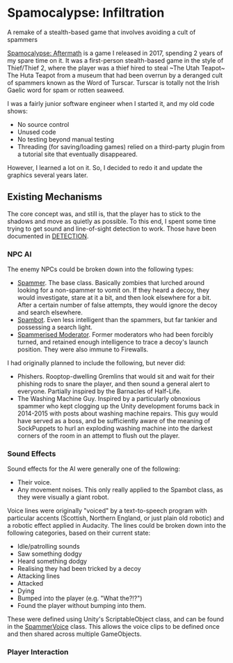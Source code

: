 # Spamocalypse: Infiltration
A remake of a stealth-based game that involves avoiding a cult of spammers

[Spamocalypse: Aftermath](https://gamejolt.com/games/spamocalypse-aftermath/198961) is a game I released in 2017, spending 2 years of my spare time on it. It was a first-person stealth-based game in the style of Thief/Thief 2, where the player was a thief hired to steal ~The Utah Teapot~ The Huta Teapot from a museum that had been overrun by a deranged cult of spammers known as the Word of Turscar. Turscar is totally not the Irish Gaelic word for spam or rotten seaweed.

I was a fairly junior software engineer when I started it, and my old code shows:
- No source control
- Unused code
- No testing beyond manual testing
- Threading (for saving/loading games) relied on a third-party plugin from a tutorial site that eventually disappeared.

However, I learned a lot on it. So, I decided to redo it and update the graphics several years later.


## Existing Mechanisms
The core concept was, and still is, that the player has to stick to the shadows and move as quietly as possible. To this end, I spent some time trying to get sound and line-of-sight detection to work. Those have been documented in [DETECTION](./DETECTION.MD).

### NPC AI
The enemy NPCs could be broken down into the following types:
- [Spammer](./Spamocalypse%20Infiltration/Assets/Scripts/AI/SpammerFSM.cs). The base class. Basically zombies that lurched around looking for a non-spammer to vomit on. If they heard a decoy, they would investigate, stare at it a bit, and then look elsewhere for a bit. After a certain number of false attempts, they would ignore the decoy and search elsewhere.
- [Spambot](./Spamocalypse%20Infiltration/Assets/Scripts/AI/Spambot.cs). Even less intelligent than the spammers, but far tankier and possessing a search light.
- [Spammerised Moderator](./Spamocalypse%20Infiltration/Assets/Scripts/AI/Moderator.cs). Former moderators who had been forcibly turned, and retained enough intelligence to trace a decoy's launch position. They were also immune to Firewalls.

I had originally planned to include the following, but never did:
- Phishers. Rooptop-dwelling Gremlins that would sit and wait for their phishing rods to snare the player, and then sound a general alert to everyone. Partially inspired by the Barnacles of Half-Life.
- The Washing Machine Guy. Inspired by a particularly obnoxious spammer who kept clogging up the Unity development forums back in 2014-2015 with posts about washing machine repairs. This guy would have served as a boss, and be sufficiently aware of the meaning of SockPuppets to hurl an exploding washing machine into the darkest corners of the room in an attempt to flush out the player.

### Sound Effects
Sound effects for the AI were generally one of the following:
- Their voice.
- Any movement noises. This only really applied to the Spambot class, as they were visually a giant robot.

Voice lines were originally "voiced" by a text-to-speech program with particular accents (Scottish, Northern England, or just plain old robotic) and a robotic effect applied in Audacity. The lines could be broken down into the following categories, based on their current state:
- Idle/patrolling sounds
- Saw something dodgy
- Heard something dodgy
- Realising they had been tricked by a decoy
- Attacking lines
- Attacked
- Dying
- Bumped into the player (e.g. "What the?!?")
- Found the player without bumping into them.

These were defined using Unity's ScriptableObject class, and can be found in the [SpammerVoice](./Spamocalypse%20Infiltration/Assets/Scripts/AI/SpammerVoice.cs) class. This allows the voice clips to be defined once and then shared across multiple GameObjects.

### Player Interaction